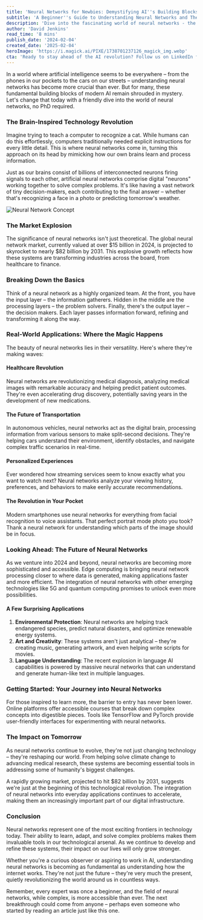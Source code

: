 ```yaml
---
title: 'Neural Networks for Newbies: Demystifying AI''s Building Blocks'
subtitle: 'A Beginner''s Guide to Understanding Neural Networks and Their Impact'
description: 'Dive into the fascinating world of neural networks - the building blocks of modern AI. Learn how these brain-inspired systems are revolutionizing everything from healthcare to smartphones, and discover why understanding them is becoming as crucial as knowing how the internet works. With the market projected to reach $82 billion by 2031, neural networks are reshaping our future in ways both exciting and unexpected.'
author: 'David Jenkins'
read_time: '8 mins'
publish_date: '2024-02-04'
created_date: '2025-02-04'
heroImage: 'https://i.magick.ai/PIXE/1738701237126_magick_img.webp'
cta: 'Ready to stay ahead of the AI revolution? Follow us on LinkedIn for daily insights into neural networks, artificial intelligence, and the future of technology. Join our community of forward-thinking professionals and never miss an update on the latest AI breakthroughs!'
---
```


In a world where artificial intelligence seems to be everywhere – from the phones in our pockets to the cars on our streets – understanding neural networks has become more crucial than ever. But for many, these fundamental building blocks of modern AI remain shrouded in mystery. Let's change that today with a friendly dive into the world of neural networks, no PhD required.

### The Brain-Inspired Technology Revolution

Imagine trying to teach a computer to recognize a cat. While humans can do this effortlessly, computers traditionally needed explicit instructions for every little detail. This is where neural networks come in, turning this approach on its head by mimicking how our own brains learn and process information.

Just as our brains consist of billions of interconnected neurons firing signals to each other, artificial neural networks comprise digital "neurons" working together to solve complex problems. It's like having a vast network of tiny decision-makers, each contributing to the final answer – whether that's recognizing a face in a photo or predicting tomorrow's weather.

![Neural Network Concept](https://i.magick.ai/PIXE/1738701237130_magick_img.webp)

### The Market Explosion

The significance of neural networks isn't just theoretical. The global neural network market, currently valued at over $15 billion in 2024, is projected to skyrocket to nearly $82 billion by 2031. This explosive growth reflects how these systems are transforming industries across the board, from healthcare to finance.

### Breaking Down the Basics

Think of a neural network as a highly organized team. At the front, you have the input layer – the information gatherers. Hidden in the middle are the processing layers – the problem solvers. Finally, there's the output layer – the decision makers. Each layer passes information forward, refining and transforming it along the way.

### Real-World Applications: Where the Magic Happens

The beauty of neural networks lies in their versatility. Here's where they're making waves:

#### Healthcare Revolution
Neural networks are revolutionizing medical diagnosis, analyzing medical images with remarkable accuracy and helping predict patient outcomes. They're even accelerating drug discovery, potentially saving years in the development of new medications.

#### The Future of Transportation
In autonomous vehicles, neural networks act as the digital brain, processing information from various sensors to make split-second decisions. They're helping cars understand their environment, identify obstacles, and navigate complex traffic scenarios in real-time.

#### Personalized Experiences
Ever wondered how streaming services seem to know exactly what you want to watch next? Neural networks analyze your viewing history, preferences, and behaviors to make eerily accurate recommendations.

#### The Revolution in Your Pocket
Modern smartphones use neural networks for everything from facial recognition to voice assistants. That perfect portrait mode photo you took? Thank a neural network for understanding which parts of the image should be in focus.

### Looking Ahead: The Future of Neural Networks

As we venture into 2024 and beyond, neural networks are becoming more sophisticated and accessible. Edge computing is bringing neural network processing closer to where data is generated, making applications faster and more efficient. The integration of neural networks with other emerging technologies like 5G and quantum computing promises to unlock even more possibilities.

#### A Few Surprising Applications

1. **Environmental Protection**: Neural networks are helping track endangered species, predict natural disasters, and optimize renewable energy systems.
2. **Art and Creativity**: These systems aren't just analytical – they're creating music, generating artwork, and even helping write scripts for movies.
3. **Language Understanding**: The recent explosion in language AI capabilities is powered by massive neural networks that can understand and generate human-like text in multiple languages.

### Getting Started: Your Journey into Neural Networks

For those inspired to learn more, the barrier to entry has never been lower. Online platforms offer accessible courses that break down complex concepts into digestible pieces. Tools like TensorFlow and PyTorch provide user-friendly interfaces for experimenting with neural networks.

### The Impact on Tomorrow

As neural networks continue to evolve, they're not just changing technology – they're reshaping our world. From helping solve climate change to advancing medical research, these systems are becoming essential tools in addressing some of humanity's biggest challenges.

A rapidly growing market, projected to hit $82 billion by 2031, suggests we're just at the beginning of this technological revolution. The integration of neural networks into everyday applications continues to accelerate, making them an increasingly important part of our digital infrastructure.

### Conclusion

Neural networks represent one of the most exciting frontiers in technology today. Their ability to learn, adapt, and solve complex problems makes them invaluable tools in our technological arsenal. As we continue to develop and refine these systems, their impact on our lives will only grow stronger.

Whether you're a curious observer or aspiring to work in AI, understanding neural networks is becoming as fundamental as understanding how the internet works. They're not just the future – they're very much the present, quietly revolutionizing the world around us in countless ways.

Remember, every expert was once a beginner, and the field of neural networks, while complex, is more accessible than ever. The next breakthrough could come from anyone – perhaps even someone who started by reading an article just like this one.